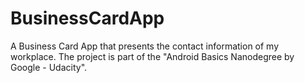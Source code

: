 # BusinessCardApp
A Business Card App that presents the contact information of my workplace. The project is part of the "Android Basics Nanodegree by Google - Udacity".
